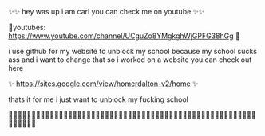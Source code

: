 ✨✨ hey was up i am carl you can check me on youtube ✨✨

🧨youtubes: https://www.youtube.com/channel/UCguZo8YMgkghWjGPFG38hGg 🧨

i use github for my website to unblock my school because my school sucks ass and i want to change that so i worked on a website you can check out here

✨ https://sites.google.com/view/homerdalton-v2/home ✨

thats it for me i just want to unblock my fucking school

🧨🧨🧨🧨🧨🧨🧨🧨🧨🧨🧨🧨🧨🧨🧨🧨🧨🧨🧨🧨🧨🧨🧨🧨🧨🧨🧨🧨🧨🧨🧨🧨🧨🧨🧨🧨🧨🧨🧨🧨🧨🧨🧨🧨🧨🧨🧨🧨🧨🧨🧨🧨🧨🧨🧨🧨🧨🧨🧨🧨
